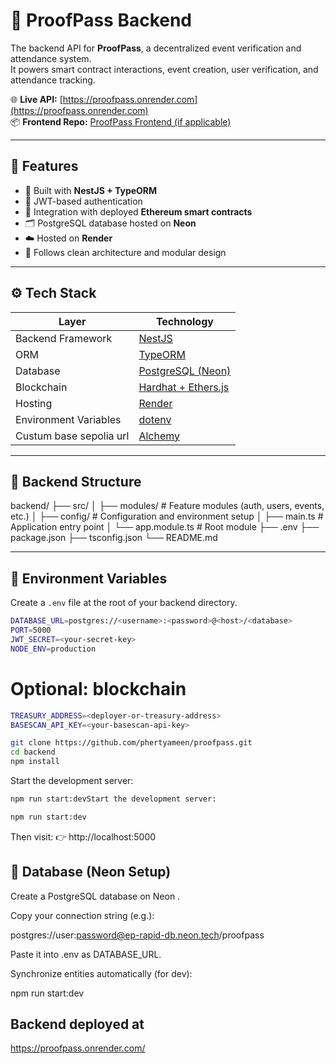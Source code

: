 # 🧾 ProofPass Backend

The backend API for **ProofPass**, a decentralized event verification and attendance system.  
It powers smart contract interactions, event creation, user verification, and attendance tracking.

🌐 **Live API:** [https://proofpass.onrender.com](https://proofpass.onrender.com)  
📦 **Frontend Repo:** [ProofPass Frontend (if applicable)](https://github.com/phertyameen/proofpass-frontend)

---

## 🚀 Features

- 🧠 Built with **NestJS + TypeORM**
- 🔐 JWT-based authentication
- 🧾 Integration with deployed **Ethereum smart contracts**
- 🗂️ PostgreSQL database hosted on **Neon**
- ☁️ Hosted on **Render**
- 🧩 Follows clean architecture and modular design

---

## ⚙️ Tech Stack

| Layer | Technology |
|-------|-------------|
| Backend Framework | [NestJS](https://nestjs.com) |
| ORM | [TypeORM](https://typeorm.io) |
| Database | [PostgreSQL (Neon)](https://neon.tech) |
| Blockchain | [Hardhat + Ethers.js](https://hardhat.org) |
| Hosting | [Render](https://render.com) |
| Environment Variables | [dotenv](https://www.npmjs.com/package/dotenv) |
| Custum base sepolia url | [Alchemy](https://dashboard.alchemy.com/apps)

---

## 📂 Backend Structure

backend/
├── src/
│ ├── modules/ # Feature modules (auth, users, events, etc.)
│ ├── config/ # Configuration and environment setup
│ ├── main.ts # Application entry point
│ └── app.module.ts # Root module
├── .env
├── package.json
├── tsconfig.json
└── README.md


---

## 🔧 Environment Variables

Create a `.env` file at the root of your backend directory.

```bash
DATABASE_URL=postgres://<username>:<password>@<host>/<database>
PORT=5000
JWT_SECRET=<your-secret-key>
NODE_ENV=production
```

# Optional: blockchain
```bash
TREASURY_ADDRESS=<deployer-or-treasury-address>
BASESCAN_API_KEY=<your-basescan-api-key>

git clone https://github.com/phertyameen/proofpass.git
cd backend
npm install
```

Start the development server:
```bash
npm run start:devStart the development server:

npm run start:dev
```

Then visit:
👉 http://localhost:5000

## 🧱 Database (Neon Setup)

Create a PostgreSQL database on Neon
.

Copy your connection string (e.g.):

postgres://user:password@ep-rapid-db.neon.tech/proofpass


Paste it into .env as DATABASE_URL.

Synchronize entities automatically (for dev):

npm run start:dev

## Backend deployed at
https://proofpass.onrender.com/